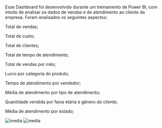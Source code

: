 Esse Dashboard foi desenvolvido durante um treinamento de Power BI, com intuito de analisar os dados de vendas e de atendimento ao cliente da empresa.
Foram analisados os seguintes aspectos:

Total de vendas;

Total de custo;

Total de clientes;

Total de tempo de atendimento;

Total de vendas por mês;

Lucro por categoria do produto;

Tempo de atendimento por vendedor;

Média de atendimento por tipo de atendimento;

Quantidade vendida por faixa etária e gênero do cliente;

Média de atendimento por estado;

![media](https://github.com/FerreiraGabrielw/DashboardBiteSpeed/assets/165827836/72f5118e-9f0a-4adb-bbac-a42863cdef88)
![media](https://github.com/FerreiraGabrielw/DashboardBiteSpeed/assets/165827836/a901c617-a646-47d2-acbb-180fc5205c90)
